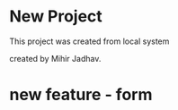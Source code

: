 # New Project
This project was created from local system

created by Mihir Jadhav.
 
# new feature - form